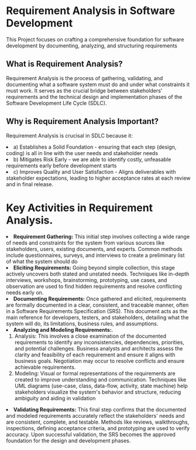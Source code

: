 <h1>Requirement Analysis in Software Development</h1>
<p>
 This Project focuses on crafting a comprehensive foundation for software development by documenting, analyzing, and structuring requirements
</p>

<h2>What is Requirement Analysis?</h2>
<p>
 
Requirement Analysis is the process of gathering, validating, and documenting what a software system must do and under what constraints it must work. It serves as the crucial bridge between stakeholders' requirements and the technical design and implementation phases of the Software Development Life Cycle (SDLC).
</p>
   

<h2>Why is Requirement Analysis Important?</h2>
<p>Requirement Analysis is crucisal in SDLC because it:</p>
  <li>a) Establishes a Solid Foundation - ensuring that each step (design, coding) is all in line with the user needs and stakeholder needs</li>
  <li>b) Mitigates Risk Early - we are able to identify costly, unfeasable requirements early before development starts</li>
  <li>c) Improves Quality and User Satisfaction - Aligns deliverables with stakeholder expectations, leading to higher acceptance rates at each review and in final release.</li>
  
<h1>Key Activities in Requirement Analysis.</h1>
<div>
 <li> <strong>Requirement Gathering:</strong> This initial step involves collecting a wide range of needs and constraints for the system from various sources like stakeholders, users, existing documents, and experts. Common methods include questionnaires, surveys, and interviews to create a preliminary list of what the system should do</li>
 <li> <strong>Eliciting Requirements:</strong> Going beyond simple collection, this stage actively uncovers both stated and unstated needs. Techniques like in-depth interviews, workshops, brainstorming, prototyping, use cases, and observation are used to find hidden requirements and resolve conflicting needs early on.</li>
 <li> <strong>Documenting Requirements:</strong> Once gathered and elicited, requirements are formally documented in a clear, consistent, and traceable manner, often in a Software Requirements Specification (SRS). This document acts as the main reference for developers, testers, and stakeholders, detailing what the system will do, its limitations, business rules, and assumptions.</li>
<li> <strong>Analyzing and Modeling Requirements:</strong>.
 <ol>
  <li>Analysis: This involves a close examination of the documented requirements to identify any inconsistencies, dependencies, priorities, and potential challenges. Business analysts and architects assess the clarity and feasibility of each requirement and ensure it aligns with business goals. Negotiation may occur to resolve conflicts and ensure achievable requirements.</li>
  <li>
 Modeling: Visual or formal representations of the requirements are created to improve understanding and communication. Techniques like UML diagrams (use-case, class, data-flow, activity, state machine) help stakeholders visualize the system's behavior and structure, reducing ambiguity and aiding in validation
  </li>
 </ol>

</li>
<li> <strong>Validating Requirements:</strong> This final step confirms that the documented and modeled requirements accurately reflect the stakeholders' needs and are consistent, complete, and testable. Methods like reviews, walkthroughs, inspections, defining acceptance criteria, and prototyping are used to verify accuracy. Upon successful validation, the SRS becomes the approved foundation for the design and development phases.</li>
</div>
